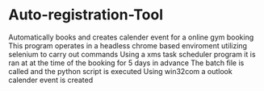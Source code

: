 # Auto-registration-Tool
Automatically books and creates calender event for a online gym booking
This program operates in a headless chrome based enviroment utilizing selenium to carry out commands
Using a xms task scheduler program it is ran at at the time of the booking for 5 days in advance
The batch file is called and the python script is executed
Using win32com a outlook calender event is created
